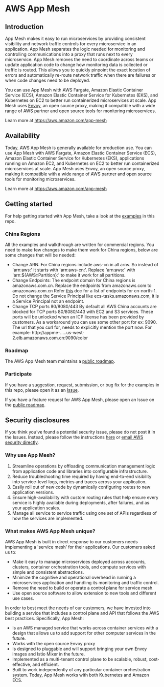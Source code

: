# AWS App Mesh

## Introduction

App Mesh makes it easy to run microservices by providing consistent visibility and network traffic controls for every microservice in an application. App Mesh separates the logic needed for monitoring and controlling communications into a proxy that runs next to every microservice. App Mesh removes the need to coordinate across teams or update application code to change how monitoring data is collected or traffic is routed. This allows you to quickly pinpoint the exact location of errors and automatically re-route network traffic when there are failures or when code changes need to be deployed.

You can use App Mesh with AWS Fargate, Amazon Elastic Container Service (ECS), Amazon Elastic Container Service for Kubernetes (EKS), and Kubernetes on EC2 to better run containerized microservices at scale. App Mesh uses [Envoy](https://www.envoyproxy.io/), an open source proxy, making it compatible with a wide range of AWS partner and open source tools for monitoring microservices.

Learn more at https://aws.amazon.com/app-mesh

## Availability

Today, AWS App Mesh is generally available for production use. You can use App Mesh with AWS Fargate, Amazon Elastic Container Service (ECS), Amazon Elastic Container Service for Kubernetes (EKS), applications running on Amazon EC2, and Kubernetes on EC2 to better run containerized microservices at scale. App Mesh uses Envoy, an open source proxy, making it compatible with a wide range of AWS partner and open source tools for monitoring microservices.

Learn more at https://aws.amazon.com/app-mesh

## Getting started

For help getting started with App Mesh, take a look at the [examples](https://github.com/aws/aws-app-mesh-examples/tree/master/examples) in this repo.

### China Regions
All the examples and walkthrough are written for commercial regions. You need to make few changes to make them work for China regions, below are some changes that will be needed:

* Change ARN:
  For China regions include aws-cn in all arns. So instead of 'arn:aws:' it starts with 'arn:aws-cn:'.
  Replace 'arn:aws:' with 'arn:${AWS::Partition}:' to make it work for all partitions.
* Change Endpoints:
  The endpoint domain for China regions is amazonaws.com.cn. Replace the endpoints from amazonaws.com to amazonaws.com.cn Refer [this](https://docs.amazonaws.cn/en_us/aws/latest/userguide/endpoints-Beijing.html) doc for a list of endpoints for cn-north-1.
  Do not change the Service Principal like ecs-tasks.amazonaws.com, it is a Service Principal not an endpoint.
* Change TCP ports 80/8080/443
  By default all AWS China accounts are blocked for TCP ports 80/8080/443 with EC2 and S3 services. These ports will be unlocked when an ICP license has been provided by customers. As a workaround you can use some other port for ex: 9090. The url that you curl for, needs to explicitly mention the port now.
  For example: http://appme-.....us-west-2.elb.amazonaws.com.cn:9090/color

### Roadmap

The AWS App Mesh team maintains a [public roadmap](https://github.com/aws/aws-app-mesh-roadmap).

### Participate

If you have a suggestion, request, submission, or bug fix for the examples in this repo, please open it as an [Issue](https://github.com/aws/aws-app-mesh-examples/issues).  

If you have a feature request for AWS App Mesh, please open an Issue on the [public roadmap](https://github.com/aws/aws-app-mesh-roadmap).

## Security disclosures

If you think you’ve found a potential security issue, please do not post it in the Issues.  Instead, please follow the instructions [here](https://aws.amazon.com/security/vulnerability-reporting/) or [email AWS security directly](mailto:aws-security@amazon.com).

### Why use  App Mesh?

1. Streamline operations by offloading communication management logic from application code and libraries into configurable infrastructure.
2. Reduce troubleshooting time required by having end-to-end visibility into service-level logs, metrics and traces across your application.
3. Easily roll out of new code by dynamically configuring routes to new application versions.
4. Ensure high-availability with custom routing rules that help ensure every service is highly available during deployments, after failures, and as your application scales.
5. Manage all service to service traffic using one set of APIs regardless of how the services are implemented.

### What makes AWS App Mesh unique?

AWS App Mesh is built in direct response to our customers needs implementing a 'service mesh' for their applications. Our customers asked us to:

* Make it easy to manage microservices deployed across accounts, clusters, container orchestration tools, and compute services with simple and consistent abstractions.
* Minimize the cognitive and operational overhead in running a microservices application and handling its monitoring and traffic control.
* Remove the need to build or operate a control plane for service mesh.
* Use open source software to allow extension to new tools and different use cases.

In order to best meet the needs of our customers, we have invested into building a service that includes a control plane and API that follows the AWS best practices. Specifically, App Mesh:

* Is an AWS managed service that works across container services with a design that allows us to add support for other computer services in the future.
* Works with the open source Envoy proxy
* Is designed to pluggable and will support bringing your own Envoy images and Istio Mixer in the future.
* Implemented as a multi-tenant control plane to be scalable, robust, cost-effective, and efficient.
* Built to work independently of any particular container orchestration system. Today, App Mesh works with both Kubernetes and Amazon ECS.
